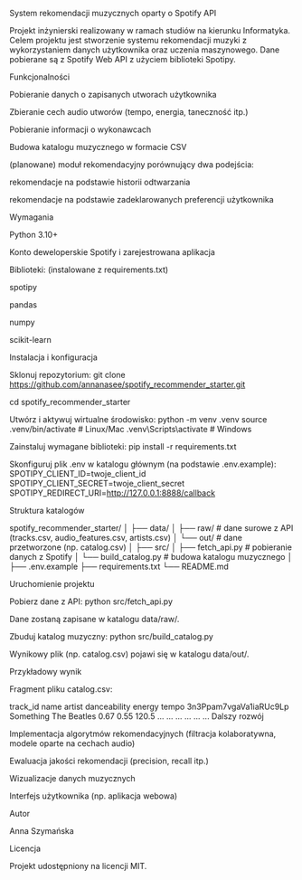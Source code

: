 System rekomendacji muzycznych oparty o Spotify API

Projekt inżynierski realizowany w ramach studiów na kierunku Informatyka.
Celem projektu jest stworzenie systemu rekomendacji muzyki z wykorzystaniem danych użytkownika oraz uczenia maszynowego.
Dane pobierane są z Spotify Web API z użyciem biblioteki Spotipy.

Funkcjonalności

Pobieranie danych o zapisanych utworach użytkownika

Zbieranie cech audio utworów (tempo, energia, taneczność itp.)

Pobieranie informacji o wykonawcach

Budowa katalogu muzycznego w formacie CSV

(planowane) moduł rekomendacyjny porównujący dwa podejścia:

rekomendacje na podstawie historii odtwarzania

rekomendacje na podstawie zadeklarowanych preferencji użytkownika

Wymagania

Python 3.10+

Konto deweloperskie Spotify i zarejestrowana aplikacja

Biblioteki: (instalowane z requirements.txt)

spotipy

pandas

numpy

scikit-learn

Instalacja i konfiguracja

Sklonuj repozytorium:
git clone https://github.com/annanasee/spotify_recommender_starter.git

cd spotify_recommender_starter

Utwórz i aktywuj wirtualne środowisko:
python -m venv .venv
source .venv/bin/activate # Linux/Mac
.venv\Scripts\activate # Windows

Zainstaluj wymagane biblioteki:
pip install -r requirements.txt

Skonfiguruj plik .env w katalogu głównym (na podstawie .env.example):
SPOTIPY_CLIENT_ID=twoje_client_id
SPOTIPY_CLIENT_SECRET=twoje_client_secret
SPOTIPY_REDIRECT_URI=http://127.0.0.1:8888/callback

Struktura katalogów

spotify_recommender_starter/
│
├── data/
│ ├── raw/ # dane surowe z API (tracks.csv, audio_features.csv, artists.csv)
│ └── out/ # dane przetworzone (np. catalog.csv)
│
├── src/
│ ├── fetch_api.py # pobieranie danych z Spotify
│ └── build_catalog.py # budowa katalogu muzycznego
│
├── .env.example
├── requirements.txt
└── README.md

Uruchomienie projektu

Pobierz dane z API:
python src/fetch_api.py

Dane zostaną zapisane w katalogu data/raw/.

Zbuduj katalog muzyczny:
python src/build_catalog.py

Wynikowy plik (np. catalog.csv) pojawi się w katalogu data/out/.

Przykładowy wynik

Fragment pliku catalog.csv:

track_id	name	artist	danceability	energy	tempo
3n3Ppam7vgaVa1iaRUc9Lp	Something	The Beatles	0.67	0.55	120.5
...	...	...	...	...	...
Dalszy rozwój

Implementacja algorytmów rekomendacyjnych (filtracja kolaboratywna, modele oparte na cechach audio)

Ewaluacja jakości rekomendacji (precision, recall itp.)

Wizualizacje danych muzycznych

Interfejs użytkownika (np. aplikacja webowa)

Autor

Anna Szymańska

Licencja

Projekt udostępniony na licencji MIT.
